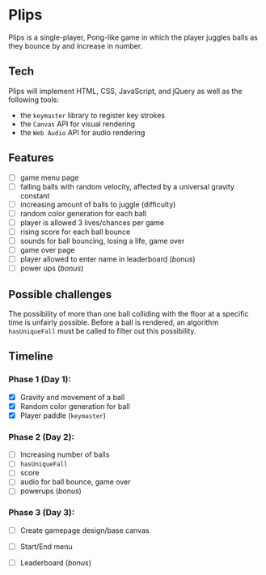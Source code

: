# Plips

Plips is a single-player, Pong-like game in which the player juggles balls as they bounce by and increase in number.

## Tech
Plips will implement HTML, CSS, JavaScript, and jQuery as well as the following tools:

  * the `keymaster` library to register key strokes
  * the `Canvas` API for visual rendering
  * the `Web Audio` API for audio rendering

## Features
- [ ] game menu page
- [ ] falling balls with random velocity, affected by a universal gravity constant
- [ ] increasing amount of balls to juggle (difficulty)
- [ ] random color generation for each ball
- [ ] player is allowed 3 lives/chances per game
- [ ] rising score for each ball bounce
- [ ] sounds for ball bouncing, losing a life, game over
- [ ] game over page
- [ ] player allowed to enter name in leaderboard (*bonus*)
- [ ] power ups (*bonus*)

## Possible challenges
The possibility of more than one ball colliding with the floor at a specific time is unfairly possible. Before a ball is rendered, an algorithm `hasUniqueFall` must be called to filter out this possibility.

## Timeline

### Phase 1 (Day 1):
- [X] Gravity and movement of a ball
- [X] Random color generation for ball
- [X] Player paddle (`keymaster`)

### Phase 2 (Day 2):
- [ ] Increasing number of balls
- [ ] `hasUniqueFall`
- [ ] score
- [ ] audio for ball bounce, game over
- [ ] powerups (*bonus*)

### Phase 3 (Day 3):
- [ ] Create gamepage design/base canvas
- [ ] Start/End menu
- [ ] Leaderboard (*bonus*)















<!-- -->
